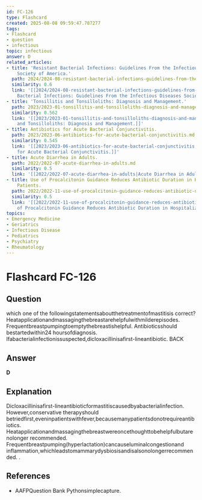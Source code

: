 ```yaml
---
id: FC-126
type: Flashcard
created: 2025-08-08 09:59:47.787277
tags:
- Flashcard
- question
- infectious
topic: infectious
answer: D
related_articles:
- title: 'Resistant Bacterial Infections: Guidelines From the Infectious Diseases
    Society of America.'
  path: 2024/2024-08-resistant-bacterial-infections-guidelines-from-the-infectiou.md
  similarity: 0.6
  link: '[[2024/2024-08-resistant-bacterial-infections-guidelines-from-the-infectiou|Resistant
    Bacterial Infections: Guidelines From the Infectious Diseases Society of America.]]'
- title: 'Tonsillitis and Tonsilloliths: Diagnosis and Management.'
  path: 2023/2023-01-tonsillitis-and-tonsilloliths-diagnosis-and-management.md
  similarity: 0.562
  link: '[[2023/2023-01-tonsillitis-and-tonsilloliths-diagnosis-and-management|Tonsillitis
    and Tonsilloliths: Diagnosis and Management.]]'
- title: Antibiotics for Acute Bacterial Conjunctivitis.
  path: 2023/2023-06-antibiotics-for-acute-bacterial-conjunctivitis.md
  similarity: 0.545
  link: '[[2023/2023-06-antibiotics-for-acute-bacterial-conjunctivitis|Antibiotics
    for Acute Bacterial Conjunctivitis.]]'
- title: Acute Diarrhea in Adults.
  path: 2022/2022-07-acute-diarrhea-in-adults.md
  similarity: 0.5
  link: '[[2022/2022-07-acute-diarrhea-in-adults|Acute Diarrhea in Adults.]]'
- title: Use of Procalcitonin Guidance Reduces Antibiotic Duration in Hospitalized
    Patients.
  path: 2022/2022-11-use-of-procalcitonin-guidance-reduces-antibiotic-duration-in.md
  similarity: 0.5
  link: '[[2022/2022-11-use-of-procalcitonin-guidance-reduces-antibiotic-duration-in|Use
    of Procalcitonin Guidance Reduces Antibiotic Duration in Hospitalized Patients.]]'
topics:
- Emergency Medicine
- Geriatrics
- Infectious Disease
- Pediatrics
- Psychiatry
- Rheumatology
---
```


# Flashcard FC-126

## Question

which one of the followingstatementsaboutthetreatmentofmastitisis correct? Heatapplicationandmassagingthebreastarehelpfulwithmilderepisodes. Frequentbreastpumpingtoemptythebreastishelpful. Antibioticsshould bestartedwithin24 hoursofdiagnosis. Ifabacterialinfectionissuspected,dicloxacillinisafirst-lineantibiotic. BACK

## Answer

**D**

## Explanation

Dicloxacillinisafirst-lineantibioticformastitiscausedbyabacterialinfection. However,conservative therapyshould betriedfirst,eveninpatientswithfever,becausemanypatientsdonotrequireantibiotics. Heatapplicationandmassagingthebreastwereoncethoughttobehelpfulbutarenolonger recommended. Frequentbreastpumping(hyperlactation)cancauseluminalcongestionand inflammation,whichleadstomammarydysbiosisandisalsonolongerrecommended. .

## References

- AAFPQuestion Bank Pythonsimplecapture.

